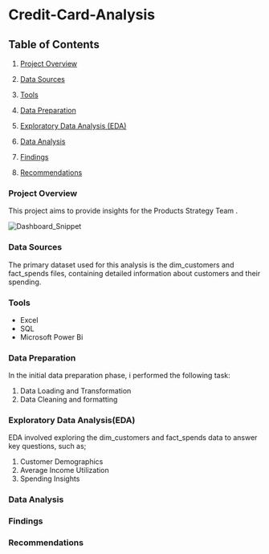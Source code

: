 # Credit-Card-Analysis

## Table of Contents

1. [Project Overview](#Project-Overview)

2. [Data Sources](#Data-Sources)

3. [Tools](#Tools)

4. [Data Preparation](#Data-Preparation)

5. [Exploratory Data Analysis (EDA)](#Exploratory-Data-Analysis)

6. [Data Analysis](#Data-Analysis)

7. [Findings](#Findings)

8. [Recommendations](#Recommendations)

### Project Overview

This project aims to provide insights for the Products Strategy Team .


![Dashboard_Snippet](https://github.com/SophyManwa/Credit-Card-Analysis/assets/48573222/aa4d1e52-ae2e-4059-af35-b0aad0ebb578)

### Data Sources
The primary dataset used for this analysis is the dim_customers and fact_spends files, containing  detailed information about customers and their spending.

### Tools

- Excel
- SQL
- Microsoft Power Bi
  
### Data Preparation

In the initial data preparation phase, i performed the following task:

  1. Data Loading and Transformation
  2. Data Cleaning and formatting

### Exploratory Data Analysis(EDA)

EDA involved exploring the dim_customers and fact_spends data to answer key questions, such as;
  1. Customer Demographics
  2. Average Income Utilization
  3. Spending Insights

### Data Analysis

### Findings

### Recommendations
